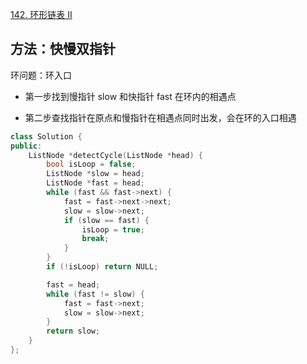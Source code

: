 [142. 环形链表 II](https://leetcode-cn.com/problems/linked-list-cycle-ii/)

## 方法：快慢双指针

环问题：环入口

- 第一步找到慢指针 slow 和快指针 fast 在环内的相遇点

- 第二步查找指针在原点和慢指针在相遇点同时出发，会在环的入口相遇

```c++
class Solution {
public:
    ListNode *detectCycle(ListNode *head) {
        bool isLoop = false;
        ListNode *slow = head;
        ListNode *fast = head;
        while (fast && fast->next) {
            fast = fast->next->next;
            slow = slow->next;
            if (slow == fast) {
                isLoop = true;
                break;
            }
        }
        if (!isLoop) return NULL;

        fast = head;
        while (fast != slow) {
            fast = fast->next;
            slow = slow->next;
        }
        return slow;
    }
};
```

